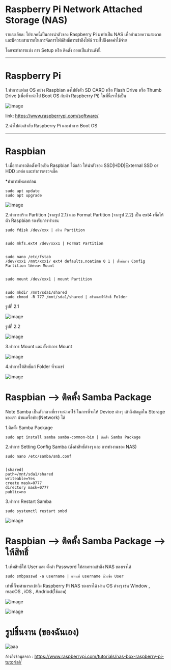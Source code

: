 # Raspberry Pi Network Attached Storage (NAS)

รายละเอียด: โปรเจคนี้เป็นการนำตัวของ Raspberry Pi มาทำเป็น NAS เพื่ออำนวยความสะดวก และมีความสามารถในการจัดการไฟล์สิทธิ์การเข้าถึงไฟล์ รวมไปถึงลดค่าใช้จ่าย

โดยจะทำการแบ่ง การ Setup หรือ ติดตั้ง ออกเป็นส่วนดังนี้

----------------------------------------------

# Raspberry Pi

1.ทำการแฟลช OS อย่าง Raspbian ลงไปยังตัว SD CARD หรือ Flash Drive หรือ Thumb Drive (เพื่อที่จะนำไป Boot OS กับตัว Raspberry Pi)
ในที่นี้เราใช้เป็น 


![image](https://github.com/Peerapong-Chitwuttichot/Raspberrypi_Nas/assets/142074845/fca8d860-d0ea-4201-a2c4-3d57bb798f02)

link: https://www.raspberrypi.com/software/


2.นำไปต่อเข้ากับ Raspberry Pi และทำการ Boot OS

----------------------------------------------

# Raspbian

1.เมื่อสามารถติดตั้งหรือเปิด Raspbian ได้แล้ว ให้นำตัวของ SSD|HDD|External SSD or HDD มาต่อ และทำการตรวจเช็ค

*ทำการอัพเดทก่อน


```
sudo apt update
sudo apt upgrade
```



![image](https://github.com/Peerapong-Chitwuttichot/Raspberrypi_Nas/assets/142074845/636af61a-a07a-472c-bf3b-5bd9be016666)


2.ทำการสร้าง Partition (จากรูป 2.1) และ Format Partition (จากรูป 2.2) เป็น ext4 เพื่อให้ตัว Raspbian รองรับการทำงาน


```
sudo fdisk /dev/xxx | สร้าง Partition


sudo mkfs.ext4 /dev/xxx1 | Format Partition


sudo nano /etc/fstab
/dev/xxx1 /mnt/xxx1/ ext4 defaults,noatime 0 1 | ตั้งค่าการ Config Partition ให้ทำการ Mount


sudo mount /dev/xxx1 | mount Partition


sudo mkdir /mnt/sda1/shared
sudo chmod -R 777 /mnt/sda1/shared | สร้างและให้สิทธิ์ Folder
```


รูปที่ 2.1

![image](https://github.com/Peerapong-Chitwuttichot/Raspberrypi_Nas/assets/142074845/411d57fe-43d3-41be-b29c-31f110ac47d6)


รูปที่ 2.2

![image](https://github.com/Peerapong-Chitwuttichot/Raspberrypi_Nas/assets/142074845/4686a9f5-4e4c-4410-9453-26fb24fd1cc2)

3.ทำการ Mount และ ตั้งค่าการ Mount


![image](https://github.com/Peerapong-Chitwuttichot/Raspberrypi_Nas/assets/142074845/83bd3b64-a560-4654-95a9-cbb6d4599f63)


4.ทำการให้สิทธิ์แก่ Folder ที่จะแชร์


![image](https://github.com/Peerapong-Chitwuttichot/Raspberrypi_Nas/assets/142074845/dfe2ed10-b135-4adf-923d-df1093b6a95f)

# Raspbian --> ติดตั้ง Samba Package

Note Samba เป็นตัวกลางที่เราจะนำมาใช้ ในการที่จะให้ Device ต่างๆ เข้าถึงข้อมูลใน Storage ของเรา ผ่านเครื่อข่าย(Network) ได้

1.ติดตั้ง Samba Package


```
sudo apt install samba samba-common-bin | ติดตั้ง Samba Package
```

2.ทำการ Setting Config Samba (ตั้งค่าสิทธิ์ต่างๆ และ การทำงานของ NAS)


```
sudo nano /etc/samba/smb.conf


[shared]
path=/mnt/sda1/shared
writeable=Yes
create mask=0777
directory mask=0777
public=no
```

3.ทำการ Restart Samba


```
sudo systemctl restart smbd
```



![image](https://github.com/Peerapong-Chitwuttichot/Raspberrypi_Nas/assets/142074845/030f79a6-961b-40fd-9924-19d03dd86438)




# Raspbian --> ติดตั้ง Samba Package --> ให้สิทธิ์

1.เพิ่มสิทธิ์ให้ User และ ตั้งค่า Password ให้สามารถเข้าถึง NAS ของเราได้


```
sudo smbpasswd -a username | แทนที่ username ด้วยชื่อ User
```


เท่านี้ก็จะสามารถเข้าถึง Raspberry Pi NAS ของเราได้ ผ่าน OS ต่างๆ เช่น Window , macOS , iOS , Andriod(ใช้แอพ)



![image](https://github.com/Peerapong-Chitwuttichot/Raspberrypi_Nas/assets/142074845/25a99346-6c13-4118-81f8-0631b4263843)






![image](https://github.com/Peerapong-Chitwuttichot/Raspberrypi_Nas/assets/142074845/01654cb8-d1d4-4af7-b82f-71209aac0ce2)






# รูปชิ้นงาน (ของฉันเอง)




![aaa](https://github.com/Peerapong-Chitwuttichot/Raspberrypi_Nas/assets/142074845/2ba6143b-f33d-412b-9856-ac62c0c6305a)







อ้างอิงข้อมูลจาก :  https://www.raspberrypi.com/tutorials/nas-box-raspberry-pi-tutorial/



